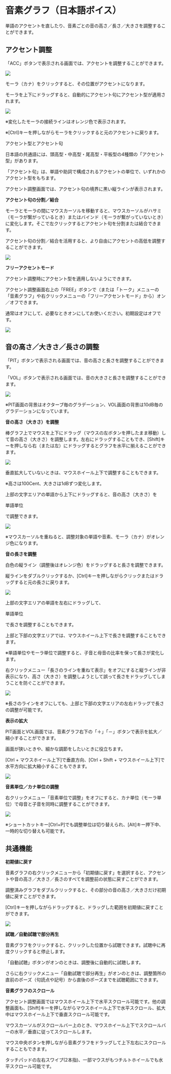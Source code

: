 


音素グラフ（日本語ボイス）
=============


  


 単語のアクセントを直したり、音素ごとの音の高さ／長さ／大きさを調整することができます。
   

アクセント調整
-------


 「ACC」ボタンで表示される画面では、アクセントを調整することができます。
   

  


![](../../image/tk05_kana_w.png)

  

 モーラ（カナ）をクリックすると、その位置がアクセントになります。
   

 モーラを上下にドラッグすると、自動的にアクセント句にアクセント型が適用されます。
   


![](../../image/tk05_acc01.png)

 ※変化したモーラの接続ラインはオレンジ色で表示されます。
   

 ※\[Ctrl]キーを押しながらモーラをクリックすると元のアクセントに戻ります。
   



 アクセント型とアクセント句
 

 日本語の共通語には、頭高型・中高型・尾高型・平板型の4種類の「アクセント型」があります。
   

 「アクセント句」は、単語や助詞で構成されるアクセントの単位で、いずれかのアクセント型をもちます。
   

 アクセント調整画面では、アクセント句の境界に黒い縦ラインが表示されます。
 



**アクセント句の分割／結合**
  

 モーラとモーラの間にマウスカーソルを移動すると、マウスカーソルがハサミ（モーラが繋がっているとき）またはバインド（モーラが繋がっていないとき）に変化します。そこで左クリックするとアクセント句を分割または結合できます。
   

 アクセント句の分割／結合を活用すると、より自由にアクセントの高低を調整することができます。
   


![](../../image/tk05_acc02.png)

  

**フリーアクセントモード**
  

 アクセント調整時にアクセント型を適用しないようにできます。
   

 アクセント調整画面右上の「FREE」ボタンで（または「トーク」メニューの「音素グラフ」や右クリックメニューの「フリーアクセントモード」から）オン／オフできます。
   

 通常はオフにして、必要なときオンにしてお使いください。初期設定はオフです。
   


![](../../image/V9.2_free_accent_button.png)

音の高さ／大きさ／長さの調整
--------------


 「PIT」ボタンで表示される画面では、音の高さと長さを調整することができます。
   

 「VOL」ボタンで表示される画面では、音の大きさと長さを調整することができます。
   

  


![](../../image/tk05_06_w.png)

 ※PIT画面の背景はオクターブ毎のグラデーション、VOL画面の背景は10dB毎のグラデーションになっています。
   

  

**音の高さ（大きさ）を調整**
  

 棒グラフ上でマウスを上下にドラッグ（マウスの左ボタンを押したまま移動）して音の高さ（大きさ）を調整します。左右にドラッグすることもでき、\[Shift]キーを押しなら右（または左）にドラッグするとグラフを水平に揃えることができます。
   


![](../../image/tk05_08_w.png)

 垂直拡大していないときは、マウスホイール上下で調整することもできます。
   

 ※高さは100Cent、大きさは1dBずつ変化します。
   

  

 上部の文字エリアの単語から上下にドラッグすると、音の高さ（大きさ）を
 
 単語単位
 
 で調整できます。
   


![](../../image/CeVIO_AI_PIT_word_adgust_20221225.png)

 ※マウスカーソルを重ねると、調整対象の単語や音素、モーラ（カナ）がオレンジ色になります。
   

  

**音の長さを調整**
  

 白色の縦ライン（調整後はオレンジ色）をドラッグすると長さを調整できます。
   

 縦ラインをダブルクリックするか、\[Ctrl]キーを押しながらクリックまたはドラッグすると元の長さに戻ります。
   


![](../../image/tk05_10.png)

 上部の文字エリアの単語を左右にドラッグして、
 
 単語単位
 
 で長さを調整することもできます。
   

 上部と下部の文字エリアでは、マウスホイール上下で長さを調整することもできます。
   

 ※単語単位やモーラ単位で調整すると、子音と母音の比率を保って長さが変化します。
   

  

 右クリックメニュー「長さのラインを重ねて表示」をオフにすると縦ラインが非表示になり、高さ（大きさ）を調整しようとして誤って長さをドラッグしてしまうことを防ぐことができます。
   


![](../../image/tk05_noline.png)

 ※長さのラインをオフにしても、上部と下部の文字エリアの左右ドラッグで長さの調整が可能です。
   

  

**表示の拡大**
  

 PIT画面とVOL画面では、音素グラフ右下の「＋」「－」ボタンで表示を拡大／縮小することができます。
   

 画面が狭いときや、細かな調節をしたいときに役立ちます。
   

 \[Ctrl \+ マウスホイール上下]で垂直方向、\[Ctrl \+ Shift \+ マウスホイール上下]で水平方向に拡大縮小することもできます。
   


![](../../image/tk05_zoom_w.png)

  

**音素単位／カナ単位の調整**
  

 右クリックメニュー「音素単位で調整」をオフにすると、カナ単位（モーラ単位）で母音と子音を同時に調整することができます。
   


![](../../image/tk05_kana.png)

 ※ショートカットキー\[Ctrl\+P]でも調整単位は切り替えられ、\[Alt]キー押下中、一時的な切り替えも可能です。
   

共通機能
----


**初期値に戻す**
  

 音素グラフの右クリックメニューから「初期値に戻す」を選択すると、アクセントや音の高さ／大きさ／長さのすべてを調整前の状態に戻すことができます。
   

 調整済みグラフをダブルクリックすると、その部分の音の高さ／大きさだけ初期値に戻すことができます。
   

 \[Ctrl]キーを押しながらドラッグすると、ドラッグした範囲を初期値に戻すことができます。
   


![](../../image/tk05_09_w.png)

  

**試聴／自動試聴で部分再生**
  

 音素グラフをクリックすると、クリックした位置から試聴できます。試聴中に再度クリックすると停止します。
   

 「自動試聴」ボタンがオンのときは、調整後に自動的に試聴します。
   

 さらに右クリックメニュー「自動試聴で部分再生」がオンのときは、調整箇所の直前のポーズ（句読点や記号）から直後のポーズまでを試聴範囲にできます。
   

  

**音素グラフのスクロール**
  

 アクセント調整画面ではマウスホイール上下で水平スクロール可能です。他の調整画面も、\[Shift]キーを押しながらマウスホイール上下で水平スクロール、拡大中はマウスホイール上下で垂直スクロール可能です。
   

 マウスカーソルがスクロールバー上のとき、マウスホイール上下でスクロールバーの水平／垂直に従ってスクロールします。
   

 マウス中央ボタンを押しながら音素グラフをドラッグして上下左右にスクロールすることもできます。
   

 タッチパッドの左右スワイプ(2本指)、一部マウスがもつチルトホイールでも水平スクロール可能です。
   





